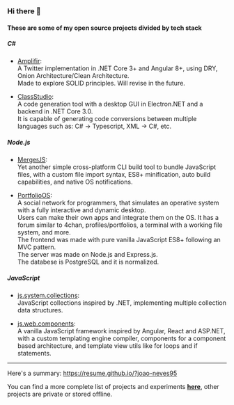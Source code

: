 ### Hi there 👋

<!--
**joao-neves95/joao-neves95** is a ✨ _special_ ✨ repository because its `README.md` (this file) appears on your GitHub profile.

Here are some ideas to get you started:

- 🔭 I’m currently working on ...
- 🌱 I’m currently learning ...
- 👯 I’m looking to collaborate on ...
- 🤔 I’m looking for help with ...
- 💬 Ask me about ...
- 📫 How to reach me: ...
- 😄 Pronouns: ...
- ⚡ Fun fact: ...
-->

#### These are some of my open source projects divided by tech stack

##### C#

  - [Amplifir](https://github.com/joao-neves95/Amplifir):\
    A Twitter implementation in .NET Core 3+ and Angular 8+, using DRY, Onion Architecture/Clean Architecture.\
    Made to explore SOLID principles. Will revise in the future.

   - [ClassStudio](https://github.com/joao-neves95/ClassStudio):\
     A code generation tool with a desktop GUI in Electron.NET and a backend in .NET Core 3.0.\
     It is capable of generating code conversions between multiple languages such as: C# -> Typescript, XML -> C#, etc.

##### Node.js

  - [MergerJS](https://github.com/joao-neves95/merger-js):\
    Yet another simple cross-platform CLI build tool to bundle JavaScript files, with a custom file import syntax, ES8+ minification, auto build capabilities, and native OS notifications.
    
  - [PortfolioOS](https://github.com/joao-neves95/portfolio-os):\
    A social network for programmers, that simulates an operative system with a fully interactive and dynamic desktop.\
    Users can make their own apps and integrate them on the OS. It has a forum similar to 4chan, profiles/portfolios, a terminal with a working file system, and more.\
    The frontend was made with pure vanilla JavaScript ES8+ following an MVC pattern.\
    The server was made on Node.js and Express.js.\
    The databese is PostgreSQL and it is normalized.
    
##### JavaScript

  - [js.system.collections](https://github.com/joao-neves95/js.system.collections):\
    JavaScript collections inspired by .NET, implementing multiple collection data structures.
  
  - [js.web.components](https://github.com/joao-neves95/js.web.components):\
    A vanilla JavaScript framework inspired by Angular, React and ASP.NET, with a custom templating engine compiler, components for a component based architecture, and template view utils like for loops and if statements.

---

Here's a summary: https://resume.github.io/?joao-neves95

You can find a more complete list of projects and experiments <u>**[here](https://github.com/joao-neves95/Exercises_Challenges_Courses)**</u>,
other projects are private or stored offline.
